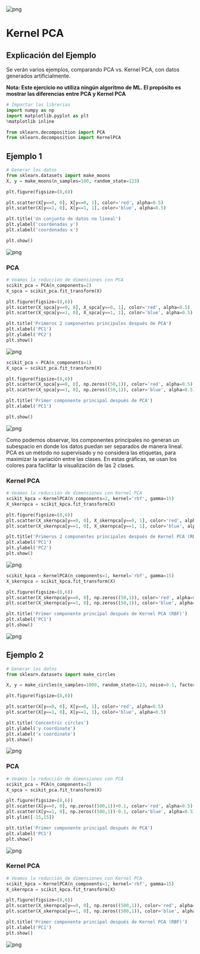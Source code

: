 ![png](../../../imagenes/logotipo-axity-ppt.png)

# Kernel PCA

## Explicación del Ejemplo

Se verán varios ejemplos, comparando PCA vs. Kernel PCA, con datos generados artificialmente.  

**Nota: Este ejercicio no utiliza ningún algoritmo de ML. El propósito es mostrar las diferencias entre PCA y Kernel PCA**  


```python
# Importar las librerias
import numpy as np
import matplotlib.pyplot as plt
%matplotlib inline

from sklearn.decomposition import PCA
from sklearn.decomposition import KernelPCA
```

## Ejemplo 1


```python
# Generar los datos
from sklearn.datasets import make_moons
X, y = make_moons(n_samples=100, random_state=123)

plt.figure(figsize=(8,6))

plt.scatter(X[y==0, 0], X[y==0, 1], color='red', alpha=0.5)
plt.scatter(X[y==1, 0], X[y==1, 1], color='blue', alpha=0.5)

plt.title('Un conjunto de datos no lineal')
plt.ylabel('coordenadas y')
plt.xlabel('coordenadas x')

plt.show()
```


![png](../../../imagenes/02-Kernel%20PCA_4_0.png)


### PCA


```python
# Veamos la reducción de dimensiones con PCA
scikit_pca = PCA(n_components=2)
X_spca = scikit_pca.fit_transform(X)

plt.figure(figsize=(8,6))
plt.scatter(X_spca[y==0, 0], X_spca[y==0, 1], color='red', alpha=0.5)
plt.scatter(X_spca[y==1, 0], X_spca[y==1, 1], color='blue', alpha=0.5)

plt.title('Primeros 2 componentes principales después de PCA')
plt.xlabel('PC1')
plt.ylabel('PC2')
plt.show()
```


![png](../../../imagenes/02-Kernel%20PCA_6_0.png)



```python
scikit_pca = PCA(n_components=1)
X_spca = scikit_pca.fit_transform(X)

plt.figure(figsize=(8,6))
plt.scatter(X_spca[y==0, 0], np.zeros((50,1)), color='red', alpha=0.5)
plt.scatter(X_spca[y==1, 0], np.zeros((50,1)), color='blue', alpha=0.5)

plt.title('Primer componente principal después de PCA')
plt.xlabel('PC1')

plt.show()
```


![png](../../../imagenes/02-Kernel%20PCA_7_0.png)


Como podemos observar, los componentes principales no generan un subespacio en donde los datos puedan ser separados de manera lineal.  
PCA es un método no supervisado y no considera las etiquetas, para maximizar la variación entre las clases. En estas gráficas, se usan los colores para facilitar la visualización de las 2 clases.

### Kernel PCA


```python
# Veamos la reducción de dimensiones con Kernel PCA
scikit_kpca = KernelPCA(n_components=2, kernel='rbf', gamma=15)
X_skernpca = scikit_kpca.fit_transform(X)

plt.figure(figsize=(8,6))
plt.scatter(X_skernpca[y==0, 0], X_skernpca[y==0, 1], color='red', alpha=0.5)
plt.scatter(X_skernpca[y==1, 0], X_skernpca[y==1, 1], color='blue', alpha=0.5)

plt.title('Primeros 2 componentes principales después de Kernel PCA (RBF)')
plt.xlabel('PC1')
plt.ylabel('PC2')
plt.show()
```


![png](../../../imagenes/02-Kernel%20PCA_10_0.png)



```python
scikit_kpca = KernelPCA(n_components=1, kernel='rbf', gamma=15)
X_skernpca = scikit_kpca.fit_transform(X)

plt.figure(figsize=(8,6))
plt.scatter(X_skernpca[y==0, 0], np.zeros((50,1)), color='red', alpha=0.5)
plt.scatter(X_skernpca[y==1, 0], np.zeros((50,1)), color='blue', alpha=0.5)

plt.title('Primer componente principal después de Kernel PCA (RBF)')
plt.xlabel('PC1')
plt.show()
```


![png](../../../imagenes/02-Kernel%20PCA_11_0.png)


## Ejemplo 2


```python
# Generar los datos
from sklearn.datasets import make_circles

X, y = make_circles(n_samples=1000, random_state=123, noise=0.1, factor=0.2)

plt.figure(figsize=(8,6))

plt.scatter(X[y==0, 0], X[y==0, 1], color='red', alpha=0.5)
plt.scatter(X[y==1, 0], X[y==1, 1], color='blue', alpha=0.5)

plt.title('Concentric circles')
plt.ylabel('y coordinate')
plt.xlabel('x coordinate')
plt.show()
```


![png](../../../imagenes/02-Kernel%20PCA_13_0.png)


### PCA


```python
# Veamos la reducción de dimensiones con PCA
scikit_pca = PCA(n_components=2)
X_spca = scikit_pca.fit_transform(X)

plt.figure(figsize=(8,6))
plt.scatter(X[y==0, 0], np.zeros((500,1))+0.1, color='red', alpha=0.5)
plt.scatter(X[y==1, 0], np.zeros((500,1))-0.1, color='blue', alpha=0.5)
plt.ylim([-15,15])

plt.title('Primer componente principal después de PCA')
plt.xlabel('PC1')
plt.show()
```


![png](../../../imagenes/02-Kernel%20PCA_15_0.png)


### Kernel PCA


```python
# Veamos la reducción de dimensiones con Kernel PCA
scikit_kpca = KernelPCA(n_components=1, kernel='rbf', gamma=15)
X_skernpca = scikit_kpca.fit_transform(X)

plt.figure(figsize=(8,6))
plt.scatter(X_skernpca[y==0, 0], np.zeros((500,1)), color='red', alpha=0.5)
plt.scatter(X_skernpca[y==1, 0], np.zeros((500,1)), color='blue', alpha=0.5)

plt.title('Primer componente principal después de Kernel PCA (RBF)')
plt.xlabel('PC1')
plt.show()
```


![png](../../../imagenes/02-Kernel%20PCA_17_0.png)

